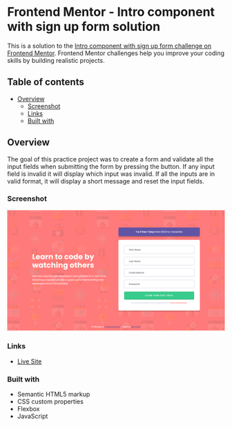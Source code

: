 # Frontend Mentor - Intro component with sign up form solution

This is a solution to the [Intro component with sign up form challenge on Frontend Mentor](https://www.frontendmentor.io/challenges/intro-component-with-signup-form-5cf91bd49edda32581d28fd1). Frontend Mentor challenges help you improve your coding skills by building realistic projects. 

## Table of contents

- [Overview](#overview)
  - [Screenshot](#screenshot)
  - [Links](#links)
  - [Built with](#built-with)

## Overview
The goal of this practice project was to create a form and validate all the input fields when submitting the form by pressing the button. If any input field is invalid it will display which input was invalid. If all the inputs are in valid format, it will display a short message and reset the input fields.

### Screenshot

![](./screenshot.png)

### Links

- [Live Site](https://rokandic.github.io/practice-FM-intro-with-signup-form/)

### Built with

- Semantic HTML5 markup
- CSS custom properties 
- Flexbox
- JavaScript